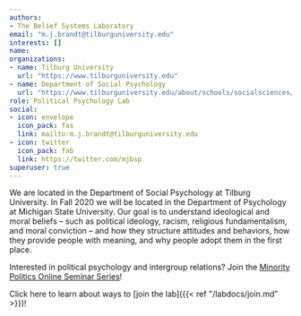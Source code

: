 ```yaml
---
authors:
- The Belief Systems Laboratory
email: "m.j.brandt@tilburguniversity.edu"
interests: []
name:
organizations:
- name: Tilburg University
  url: "https://www.tilburguniversity.edu"
- name: Department of Social Psychology
  url: "https://www.tilburguniversity.edu/about/schools/socialsciences/organization/departments/social-psychology"
role: Political Psychology Lab
social:
- icon: envelope
  icon_pack: fas
  link: mailto:m.j.brandt@tilburguniversity.edu
- icon: twitter
  icon_pack: fab
  link: https://twitter.com/mjbsp
superuser: true
---
```


We are located in the Department of Social Psychology at Tilburg University. In Fall 2020 we will be located in the Department of Psychology at Michigan State University. Our goal is to understand ideological and moral beliefs – such as political ideology, racism, religious fundamentalism, and moral conviction – and how they structure attitudes and behaviors, how they provide people with meaning, and why people adopt them in the first place.

Interested in political psychology and intergroup relations? Join the [Minority Politics Online Seminar Series](https://minoritypolitics.netlify.app/)!

Click here to learn about ways to [join the lab]({{< ref "/labdocs/join.md" >}})!
